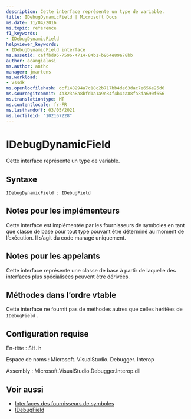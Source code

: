 ```yaml
---
description: Cette interface représente un type de variable.
title: IDebugDynamicField | Microsoft Docs
ms.date: 11/04/2016
ms.topic: reference
f1_keywords:
- IDebugDynamicField
helpviewer_keywords:
- IDebugDynamicField interface
ms.assetid: caffbd95-7596-4714-84b1-b964e89a78bb
author: acangialosi
ms.author: anthc
manager: jmartens
ms.workload:
- vssdk
ms.openlocfilehash: dcf148294a7c18c2b717bb4de63dac7e656e25d6
ms.sourcegitcommit: 4b323a8a8bfd1a1a9e84f4b4ca88fa8da690f656
ms.translationtype: MT
ms.contentlocale: fr-FR
ms.lasthandoff: 03/05/2021
ms.locfileid: "102167228"
---
```

# <a name="idebugdynamicfield"></a>IDebugDynamicField
Cette interface représente un type de variable.

## <a name="syntax"></a>Syntaxe

```
IDebugDynamicField : IDebugField
```

## <a name="notes-for-implementers"></a>Notes pour les implémenteurs
 Cette interface est implémentée par les fournisseurs de symboles en tant que classe de base pour tout type pouvant être déterminé au moment de l’exécution. Il s’agit du code managé uniquement.

## <a name="notes-for-callers"></a>Notes pour les appelants
 Cette interface représente une classe de base à partir de laquelle des interfaces plus spécialisées peuvent être dérivées.

## <a name="methods-in-vtable-order"></a>Méthodes dans l’ordre vtable
 Cette interface ne fournit pas de méthodes autres que celles héritées de `IDebugField` .

## <a name="requirements"></a>Configuration requise
 En-tête : SH. h

 Espace de noms : Microsoft. VisualStudio. Debugger. Interop

 Assembly : Microsoft.VisualStudio.Debugger.Interop.dll

## <a name="see-also"></a>Voir aussi
- [Interfaces des fournisseurs de symboles](../../../extensibility/debugger/reference/symbol-provider-interfaces.md)
- [IDebugField](../../../extensibility/debugger/reference/idebugfield.md)

